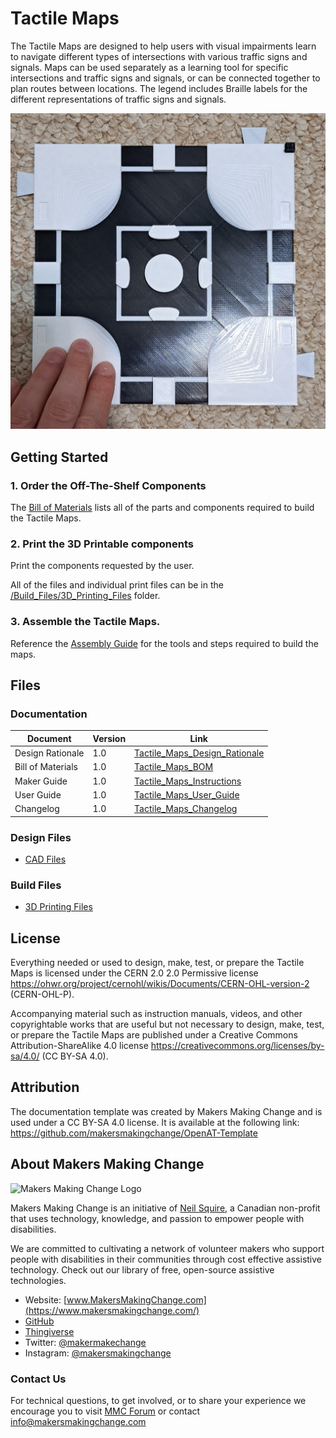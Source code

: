 <!--- 
Open Source Assistive Technology: GitHub Readme Template
 --->

<!---
INSTRUCTIONS
This is a markdown template for creating the README.md file in a GitHub repository. This file is rendered and displayed automatically when someone visits the repository.

This document includes helper text that will not be displayed when rendered. Any text between the less-than sign + exclamation mark + three hyphen-minus (<!---) and matching three hyphen-minus + greater-than sign will not be displayed. This helper text can be deleted once the corresponding section is completed.

 --->
 
 <!--- 
TITLE
Should match the name of the GitHub repository. Choose something descriptive rather than whimsical. 
 --->
 # Tactile Maps

<!--- 
SUMMARY
A brief summary of the project. What it does, who it is for, how much it costs.
 --->
The Tactile Maps are designed to help users with visual impairments learn to navigate different types of intersections with various traffic signs and signals. Maps can be used separately as a learning tool for specific intersections and traffic signs and signals, or can be connected together to plan routes between locations.
The legend includes Braille labels for the different representations of traffic signs and signals.


<!--- 
PHOTO

 --->
![A user running their hand across the bottom of a tactile map representing a roundabout. The map has been attached to a carpet using hook and loop tape.](Photos/mapWithHand.jpg)

<!--- 
## More info at
 - [Makers Making Change Forum Thread](TBD) 
 - [Makers Making Change Project Page](https://makersmakingchange.com/project/tactile-maps/)
 --->


## Getting Started
<!--- 
Include an overall idea of what major steps are required to build the device.
 --->

### 1. Order the Off-The-Shelf Components
The [Bill of Materials](/Documentation/Tactile_Maps_BOM_v1.0.xlsx) lists all of the parts and components required to build the Tactile Maps.

### 2. Print the 3D Printable components
Print the components requested by the user.

All of the files and individual print files can be in the [/Build_Files/3D_Printing_Files](/Build_Files/3D_Printing_Files/) folder.

### 3. Assemble the Tactile Maps.
Reference the [Assembly Guide](/Documentation/Tactile_Maps_Maker_Guide_v1.0.pdf) for the tools and steps required to build the maps.

## Files
<!---
FILES
This section includes all the information and files required to build and modify the device, including documentation, design files, and build files. 
--->

### Documentation
<!---
DOCUMENTATION

--->
| Document | Version | Link |
|----------|---------|------|
| Design Rationale     | 1.0 | [Tactile_Maps_Design_Rationale](/Documentation/Tactile_Maps_Design_Rationale_v0.1.pdf) |
| Bill of Materials    | 1.0 | [Tactile_Maps_BOM](/Documentation/Tactile_Maps_BOM_v0.1.xlsx) |
| Maker Guide       | 1.0 | [Tactile_Maps_Instructions](/Documentation/Tactile_Maps_Maker_Guide_v0.1.pdf) |
| User Guide          | 1.0 | [Tactile_Maps_User_Guide](/Documentation/Tactile_Maps_User_Guide_v1.0.pdf)           |
| Changelog            | 1.0 | [Tactile_Maps_Changelog](/Documentation/Tactile_Maps_Changelog_v0.1.pdf)               |

### Design Files
<!---
DESIGN FILES
If possible, include a copy of original design files to facilitate easy editing and customization.
--->
 - [CAD Files](/Design_Files/CAD)

### Build Files
<!---
BUILD FILES
This section i
--->
 - [3D Printing Files](/Build_Files/3D_Printing)

## License
<!---
LICENSE
Choose an appropriate license. We recommend an open-source hardware compatible license.
--->
Everything needed or used to design, make, test, or prepare the Tactile Maps is licensed under the CERN 2.0 2.0 Permissive license <https://ohwr.org/project/cernohl/wikis/Documents/CERN-OHL-version-2> (CERN-OHL-P).

Accompanying material such as instruction manuals, videos, and other copyrightable works that are useful but not necessary to design, make, test, or prepare the Tactile Maps are published under a Creative Commons Attribution-ShareAlike 4.0 license <https://creativecommons.org/licenses/by-sa/4.0/> (CC BY-SA 4.0).

## Attribution
<!---
ATTRIBUTION
Include any information related to the development of the design. This may include who identified the initial challenge, who contributed to the design
--->

The documentation template was created by Makers Making Change and is used under a CC BY-SA 4.0 license. It is available at the following link: https://github.com/makersmakingchange/OpenAT-Template




## About Makers Making Change
<img src="https://www.makersmakingchange.com/wp-content/uploads/logo/mmc_logo.svg" width="500" alt="Makers Making Change Logo">

Makers Making Change is an initiative of [Neil Squire](https://www.neilsquire.ca/), a Canadian non-profit that uses technology, knowledge, and passion to empower people with disabilities.

We are committed to cultivating a network of volunteer makers who support people with disabilities in their communities through cost effective assistive technology. Check out our library of free, open-source assistive technologies.

 - Website: [www.MakersMakingChange.com](https://www.makersmakingchange.com/)
 - [GitHub](https://github.com/makersmakingchange)
 - [Thingiverse](https://www.thingiverse.com/makersmakingchange/about)
 - Twitter: [@makermakechange](https://twitter.com/makermakechange)
 - Instagram: [@makersmakingchange](https://www.instagram.com/makersmakingchange)

### Contact Us
For technical questions, to get involved, or to share your experience we encourage you to visit [MMC Forum](https://forum.makersmakingchange.com) or contact info@makersmakingchange.com
